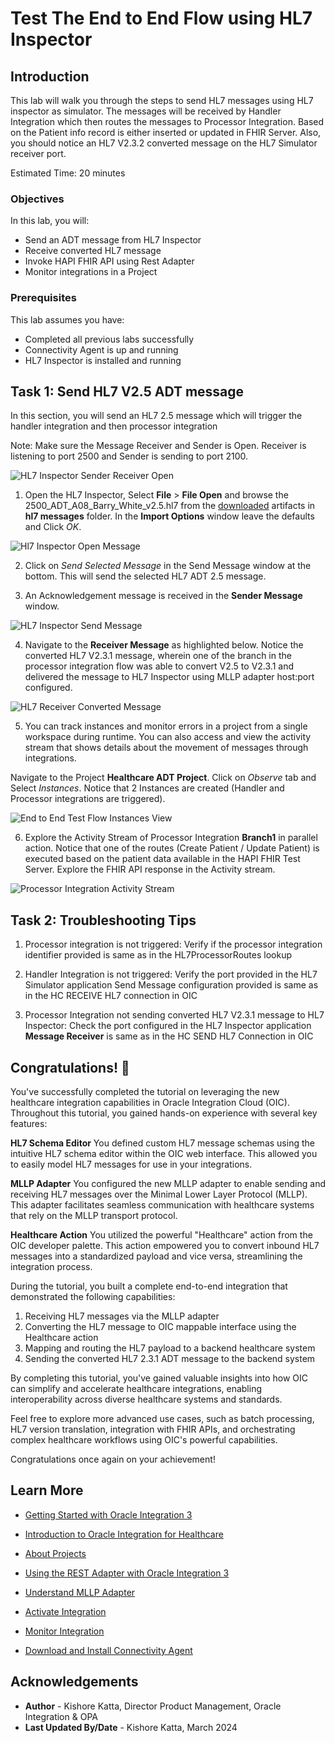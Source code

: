# Test The End to End Flow using HL7 Inspector

## Introduction
This lab will walk you through the steps to send HL7 messages using HL7 inspector as simulator. The messages will be received by Handler Integration which then routes the messages to Processor Integration. Based on the Patient info record is either inserted or updated in FHIR Server. Also, you should notice an HL7 V2.3.2 converted message on the HL7 Simulator receiver port.

Estimated Time: 20 minutes

### Objectives
In this lab, you will:
- Send an ADT message from HL7 Inspector
- Receive converted HL7 message
- Invoke HAPI FHIR API using Rest Adapter
- Monitor integrations in a Project

### Prerequisites
This lab assumes you have:
- Completed all previous labs successfully
- Connectivity Agent is up and running
- HL7 Inspector is installed and running


## Task 1: Send HL7 V2.5 ADT message

In this section, you will send an HL7 2.5 message which will trigger the handler integration and then processor integration

Note: Make sure the Message Receiver and Sender is Open. Receiver is listening to port 2500 and Sender is sending to port 2100.

![HL7 Inspector Sender Receiver Open](images/hl7-inspector-receive-send-open.png)

1.  Open the HL7 Inspector, Select **File** &gt; **File Open** and browse the 2500\_ADT\_A08\_Barry\_White\_v2.5.hl7 from the [downloaded](https://objectstorage.us-phoenix-1.oraclecloud.com/p/WxPypgKK3_4DOtQHJFDhya1hFvbzNqds9Y4MZ1YL84X_o4wexeny3UctLb7UIiL1/n/oicpm/b/oiclivelabs/o/oic3/get-started-oic-hc/get-started-hc-lab-artifacts.zip) artifacts in **hl7 messages** folder. In the **Import Options** window leave the defaults and Click *OK*.

![Hl7 Inspector Open Message](images/hl7-inspector-receive-send-hl7-message.png)

2.  Click on *Send Selected Message* in the Send Message window at the bottom. This will send the selected HL7 ADT 2.5 message.

3.  An Acknowledgement message is received in the **Sender Message** window.

![HL7 Inspector Send Message](images/hl7-inspector-send-test-message.png)

4.  Navigate to the **Receiver Message** as highlighted below. Notice the converted HL7 V2.3.1 message, wherein one of the branch in the processor integration flow was able to convert V2.5 to V2.3.1 and delivered the message to HL7 Inspector using MLLP adapter host:port configured.

![HL7 Receiver Converted Message](images/hl7-inspector-receive-231-message.png)

5.  You can track instances and monitor errors in a project from a single workspace during runtime. You can also access and view the activity stream that shows details about the movement of messages through integrations.

Navigate to the Project **Healthcare ADT Project**. Click on *Observe* tab and Select *Instances*. Notice that 2 Instances are created (Handler and Processor integrations are triggered).

![End to End Test Flow Instances View](images/test-flow-observe-instances.png)

6.  Explore the Activity Stream of Processor Integration **Branch1** in parallel action. Notice that one of the routes (Create Patient / Update Patient) is executed based on the patient data available in the HAPI FHIR Test Server. Explore the FHIR API response in the Activity stream.

![Processor Integration Activity Stream](images/test-flow-observe-processor-activity-stream.png)

## Task 2: Troubleshooting Tips

1.  Processor integration is not triggered: Verify if the processor integration identifier provided is same as in the HL7ProcessorRoutes lookup

2.  Handler Integration is not triggered: Verify the port provided in the HL7 Simulator application Send Message configuration provided is same as in the HC RECEIVE HL7 connection in OIC

3.  Processor Integration not sending converted HL7 V2.3.1 message to HL7 Inspector: Check the port configured in the HL7 Inspector application **Message Receiver** is same as in the HC SEND HL7 Connection in OIC


##  Congratulations! 🎉

You've successfully completed the tutorial on leveraging the new healthcare integration capabilities in Oracle Integration Cloud (OIC). Throughout this tutorial, you gained hands-on experience with several key features:

**HL7 Schema Editor**
You defined custom HL7 message schemas using the intuitive HL7 schema editor within the OIC web interface. This allowed you to easily model HL7 messages for use in your integrations.

**MLLP Adapter**
You configured the new MLLP adapter to enable sending and receiving HL7 messages over the Minimal Lower Layer Protocol (MLLP). This adapter facilitates seamless communication with healthcare systems that rely on the MLLP transport protocol.

**Healthcare Action**
You utilized the powerful "Healthcare" action from the OIC developer palette. This action empowered you to convert inbound HL7 messages into a standardized payload and vice versa, streamlining the integration process.

During the tutorial, you built a complete end-to-end integration that demonstrated the following capabilities:

1. Receiving HL7 messages via the MLLP adapter
2. Converting the HL7 message to OIC mappable interface using the Healthcare action
3. Mapping and routing the HL7 payload to a backend healthcare system
4. Sending the converted HL7 2.3.1 ADT message to the backend system

By completing this tutorial, you've gained valuable insights into how OIC can simplify and accelerate healthcare integrations, enabling interoperability across diverse healthcare systems and standards.

Feel free to explore more advanced use cases, such as batch processing, HL7 version translation, integration with FHIR APIs, and orchestrating complex healthcare workflows using OIC's powerful capabilities.

Congratulations once again on your achievement!

## Learn More

* [Getting Started with Oracle Integration 3](https://docs.oracle.com/en/cloud/paas/application-integration/index.html)

* [Introduction to Oracle Integration for Healthcare](https://docs.oracle.com/en/cloud/paas/application-integration/integration-healthcare/introduction-healthcare.html)

* [About Projects](https://docs.oracle.com/en/cloud/paas/application-integration/integrations-user/integration-projects.html)

* [Using the REST Adapter with Oracle Integration 3](https://docs.oracle.com/en/cloud/paas/application-integration/rest-adapter/index.html)

* [Understand MLLP Adapter](https://docs.oracle.com/en/cloud/paas/application-integration/mllp-adapter/understand-mllp-adapter.html)

* [Activate Integration](https://docs.oracle.com/en/cloud/paas/application-integration/integrations-user/activate-and-deactivate-integrations.html)

* [Monitor Integration](https://docs.oracle.com/en/cloud/paas/application-integration/integrations-user/track-integration-instances.html#GUID-46A7C0A0-CBE4-4F1B-9B45-62A5AFA89D74)

* [Download and Install Connectivity Agent](https://docs.oracle.com/en/cloud/paas/application-integration/integrations-user/downloading-and-running-premises-agent-installer.html)

## Acknowledgements
* **Author** - Kishore Katta, Director Product Management, Oracle Integration & OPA
* **Last Updated By/Date** - Kishore Katta, March 2024
